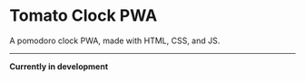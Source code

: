 # Tomato Clock PWA

A pomodoro clock PWA, made with HTML, CSS, and JS.

***

**Currently in development**

